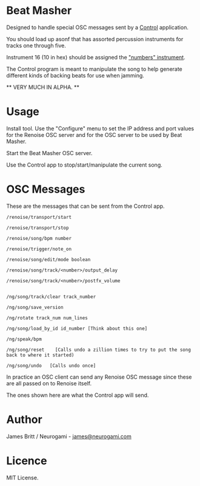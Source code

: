 # Beat Masher

Designed to handle special OSC messages sent by a [Control](http://charlie-roberts.com/Control/) application.

You should load up  asonf that has assorted percussion instruments for tracks one through five.

Instrument 16 (10 in hex) should be assigned the ["numbers" instrument](https://github.com/Neurogami/renoise-ng/tree/master/intruments).

The Control program is meant to manipulate the song to help generate different kinds of backing beats for use when jamming.

** VERY MUCH IN ALPHA. **




# Usage

Install tool.  Use the "Configure" menu to set the IP address and port values for the Renoise OSC server and for the OSC server to be used by Beat Masher. 

Start the Beat Masher OSC server.  

Use the Control app to stop/start/manipulate the current song.


# OSC Messages

These are the messages that can be sent from the Control app.


    /renoise/transport/start

    /renoise/transport/stop

    /renoise/song/bpm number

    /renoise/trigger/note_on     

    /renoise/song/edit/mode boolean

    /renoise/song/track/<number>/output_delay

    /renoise/song/track/<number>/postfx_volume


    /ng/song/track/clear track_number

    /ng/song/save_version

    /ng/rotate track_num num_lines

    /ng/song/load_by_id id_number [Think about this one]

    /ng/speak/bpm

    /ng/song/reset    [Calls undo a zillion times to try to put the song back to where it started)

    /ng/song/undo   [Calls undo once]

In practice an OSC client can send any Renoise OSC message since these are all passed on to Renoise itself.

The ones shown here are what the Control app will send.



# Author

James Britt / Neurogami - james@neurogami.com

# Licence

MIT License.



